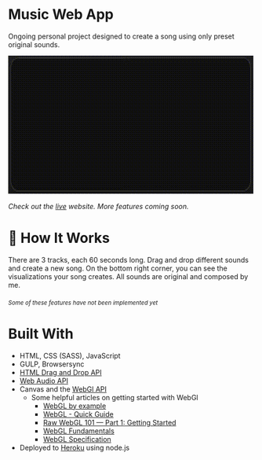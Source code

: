 # Music Web App
Ongoing personal project designed to create a song using only preset original sounds. 

![](waveform.gif)

*Check out the [live](http://musicapp.allisonmarias.com/) website. More features coming soon.*

# :musical_note: How It Works
There are 3 tracks, each 60 seconds long. Drag and drop different sounds and create a new song. 
On the bottom right corner, you can see the visualizations your song creates. All sounds are original and composed by me.

<sub>*Some of these features have not been implemented yet*</sub>

# Built With
* HTML, CSS (SASS), JavaScript
* GULP, Browsersync
* [HTML Drag and Drop API](https://developer.mozilla.org/en-US/docs/Web/API/HTML_Drag_and_Drop_API)
* [Web Audio API](https://developer.mozilla.org/en-US/docs/Web/API/Web_Audio_API)
* Canvas and the [WebGl API](https://developer.mozilla.org/en-US/docs/Web/API/WebGL_API)
    - Some helpful articles on getting started with WebGl
        - [WebGL by example](https://developer.mozilla.org/en-US/docs/Web/API/WebGL_API/By_example)
        - [WebGL - Quick Guide](https://www.tutorialspoint.com/webgl/webgl_quick_guide.htm)
        - [Raw WebGL 101 — Part 1: Getting Started](https://dev.opera.com/articles/raw-webgl-part-1-getting-started/)
        - [WebGL Fundamentals](https://webglfundamentals.org/webgl/lessons/webgl-fundamentals.html)
        - [WebGL Specification](https://www.khronos.org/registry/webgl/specs/latest/1.0/)
* Deployed to [Heroku](https://www.heroku.com/) using node.js
